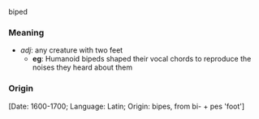 biped
### Meaning
+ _adj_: any creature with two feet
	+ __eg__: Humanoid bipeds shaped their vocal chords to reproduce the noises they heard about them

### Origin

[Date: 1600-1700; Language: Latin; Origin: bipes, from bi- + pes 'foot']
